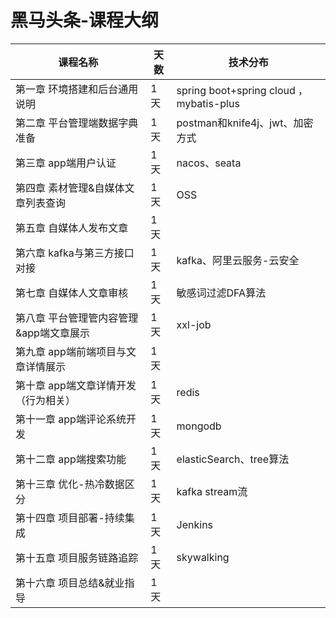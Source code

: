 # 				黑马头条-课程大纲



| 课程名称                                | 天数 | 技术分布                                 |
| --------------------------------------- | ---- | ---------------------------------------- |
| 第一章 环境搭建和后台通用说明           | 1天  | spring boot+spring cloud  ，mybatis-plus |
| 第二章 平台管理端数据字典准备           | 1天  | postman和knife4j、jwt、加密方式          |
| 第三章 app端用户认证                    | 1天  | nacos、seata                             |
| 第四章 素材管理&自媒体文章列表查询      | 1天  | OSS                                      |
| 第五章 自媒体人发布文章                 | 1天  |                                          |
| 第六章 kafka与第三方接口对接            | 1天  | kafka、阿里云服务-云安全                 |
| 第七章 自媒体人文章审核                 | 1天  | 敏感词过滤DFA算法                        |
| 第八章 平台管理管内容管理&app端文章展示 | 1天  | xxl-job                                  |
| 第九章 app端前端项目与文章详情展示      | 1天  |                                          |
| 第十章 app端文章详情开发（行为相关）    | 1天  | redis                                    |
| 第十一章 app端评论系统开发              | 1天  | mongodb                                  |
| 第十二章 app端搜索功能                  | 1天  | elasticSearch、tree算法                  |
| 第十三章 优化-热冷数据区分              | 1天  | kafka stream流                           |
| 第十四章 项目部署-持续集成              | 1天  | Jenkins                                  |
| 第十五章 项目服务链路追踪               | 1天  | skywalking                               |
| 第十六章 项目总结&就业指导              | 1天  |                                          |

